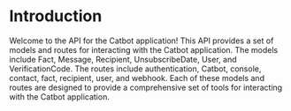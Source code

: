 
# Introduction

Welcome to the API for the Catbot application! This API provides a set of models and routes for interacting with the Catbot application. The models include Fact, Message, Recipient, UnsubscribeDate, User, and VerificationCode. The routes include authentication, Catbot, console, contact, fact, recipient, user, and webhook. Each of these models and routes are designed to provide a comprehensive set of tools for interacting with the Catbot application.